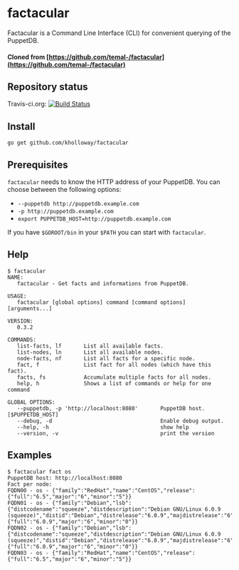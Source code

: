 # factacular

Factacular is a Command Line Interface (CLI) for convenient querying of the PuppetDB.

#### Cloned from [https://github.com/temal-/factacular](https://github.com/temal-/factacular)

## Repository status

Travis-ci.org: [![Build Status](https://travis-ci.org/kholloway/factacular.svg?branch=master)](https://travis-ci.org/kholloway/factacular)

## Install

```
go get github.com/kholloway/factacular
```

## Prerequisites

`factacular` needs to know the HTTP address of your PuppetDB. You can choose between
the following options:
- `--puppetdb http://puppetdb.example.com`
- `-p http://puppetdb.example.com`
- `export PUPPETDB_HOST=http://puppetdb.example.com`

If you have `$GOROOT/bin` in your `$PATH` you can start with `factacular`.

## Help

```
$ factacular
NAME:
   factacular - Get facts and informations from PuppetDB.

USAGE:
   factacular [global options] command [command options] [arguments...]

VERSION:
   0.3.2

COMMANDS:
   list-facts, lf       List all available facts.
   list-nodes, ln       List all available nodes.
   node-facts, nf       List all facts for a specific node.
   fact, f              List fact for all nodes (which have this fact).
   facts, fs            Accumulate multiple facts for all nodes.
   help, h              Shows a list of commands or help for one command

GLOBAL OPTIONS:
   --puppetdb, -p 'http://localhost:8080'       PuppetDB host. [$PUPPETDB_HOST]
   --debug, -d                                  Enable debug output.
   --help, -h                                   show help
   --version, -v                                print the version
```

## Examples

```
$ factacular fact os
PuppetDB host: http://localhost:8080
Fact per node:
FQDN00 - os - {"family":"RedHat","name":"CentOS","release":{"full":"6.5","major":"6","minor":"5"}}
FQDN01 - os - {"family":"Debian","lsb":{"distcodename":"squeeze","distdescription":"Debian GNU/Linux 6.0.9 (squeeze)","distid":"Debian","distrelease":"6.0.9","majdistrelease":"6","minordistrelease":"0"},"name":"Debian","release":{"full":"6.0.9","major":"6","minor":"0"}}
FQDN02 - os - {"family":"Debian","lsb":{"distcodename":"squeeze","distdescription":"Debian GNU/Linux 6.0.9 (squeeze)","distid":"Debian","distrelease":"6.0.9","majdistrelease":"6","minordistrelease":"0"},"name":"Debian","release":{"full":"6.0.9","major":"6","minor":"0"}}
FQDN03 - os - {"family":"RedHat","name":"CentOS","release":{"full":"6.5","major":"6","minor":"5"}}
```
